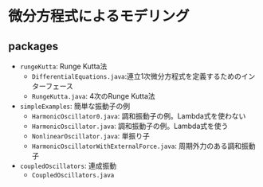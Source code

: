 # 微分方程式によるモデリング

## packages
- `rungeKutta`: Runge Kutta法
    - `DifferentialEquations.java`:連立1次微分方程式を定義するためのインターフェース
    - `RungeKutta.java`: 4次のRunge Kutta法
- `simpleExamples`: 簡単な振動子の例
    - `HarmonicOscillator0.java`: 調和振動子の例。Lambda式を使わない
    - `HarmonicOscillator.java`: 調和振動子の例。Lambda式を使う
    - `NonlinearOscillator.java`: 単振り子
    - `HarmonicOscillatorWithExternalForce.java`: 周期外力のある調和振動子
- `coupledOscillators`: 連成振動
    - `CoupledOscillators.java`
